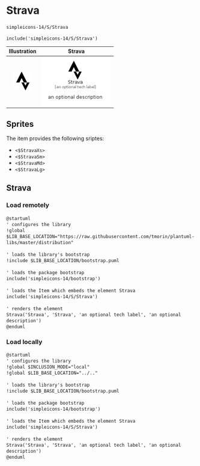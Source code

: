 # Strava


```text
simpleicons-14/S/Strava
```

```text
include('simpleicons-14/S/Strava')
```



| Illustration | Strava |
| :---: | :---: |
| ![illustration for Illustration](../../simpleicons-14/S/Strava.png) | ![illustration for Strava](../../simpleicons-14/S/Strava.Local.png) |



## Sprites
The item provides the following sriptes:

- `<$StravaXs>`
- `<$StravaSm>`
- `<$StravaMd>`
- `<$StravaLg>`





## Strava

### Load remotely
```plantuml
@startuml
' configures the library
!global $LIB_BASE_LOCATION="https://raw.githubusercontent.com/tmorin/plantuml-libs/master/distribution"

' loads the library's bootstrap
!include $LIB_BASE_LOCATION/bootstrap.puml

' loads the package bootstrap
include('simpleicons-14/bootstrap')

' loads the Item which embeds the element Strava
include('simpleicons-14/S/Strava')

' renders the element
Strava('Strava', 'Strava', 'an optional tech label', 'an optional description')
@enduml
```

### Load locally
```plantuml
@startuml
' configures the library
!global $INCLUSION_MODE="local"
!global $LIB_BASE_LOCATION="../.."

' loads the library's bootstrap
!include $LIB_BASE_LOCATION/bootstrap.puml

' loads the package bootstrap
include('simpleicons-14/bootstrap')

' loads the Item which embeds the element Strava
include('simpleicons-14/S/Strava')

' renders the element
Strava('Strava', 'Strava', 'an optional tech label', 'an optional description')
@enduml
```

